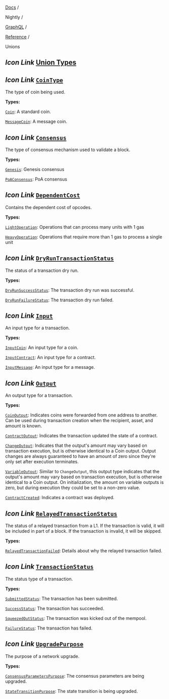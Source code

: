 [Docs](https://docs.fuel.network/) /

Nightly  /

[GraphQL](https://docs.fuel.network/docs/nightly/graphql/) /

[Reference](https://docs.fuel.network/docs/nightly/graphql/reference/) /

Unions

## _Icon Link_ [Union Types](https://docs.fuel.network/docs/nightly/graphql/reference/unions/\#union-types)

## _Icon Link_ [`CoinType`](https://docs.fuel.network/docs/nightly/graphql/reference/unions/\#cointype)

The type of coin being used.

**Types:**

[`Coin`](https://docs.fuel.network/docs/nightly/graphql/reference/objects/#coin): A standard coin.

[`MessageCoin`](https://docs.fuel.network/docs/nightly/graphql/reference/objects/#messagecoin): A message coin.

## _Icon Link_ [`Consensus`](https://docs.fuel.network/docs/nightly/graphql/reference/unions/\#consensus)

The type of consensus mechanism used to validate a block.

**Types:**

[`Genesis`](https://docs.fuel.network/docs/nightly/graphql/reference/objects/#genesis): Genesis consensus

[`PoAConsensus`](https://docs.fuel.network/docs/nightly/graphql/reference/objects/#poaconsensus): PoA
consensus

## _Icon Link_ [`DependentCost`](https://docs.fuel.network/docs/nightly/graphql/reference/unions/\#dependentcost)

Contains the dependent cost of opcodes.

**Types:**

[`LightOperation`](https://docs.fuel.network/docs/nightly/graphql/reference/objects/#lightoperation): Operations that can process many units with 1 gas

[`HeavyOperation`](https://docs.fuel.network/docs/nightly/graphql/reference/objects/#heavyoperation): Operations that require more than 1 gas to process a single unit

## _Icon Link_ [`DryRunTransactionStatus`](https://docs.fuel.network/docs/nightly/graphql/reference/unions/\#dryruntransactionstatus)

The status of a transaction dry run.

**Types:**

[`DryRunSuccessStatus`](https://docs.fuel.network/docs/nightly/graphql/reference/objects/#dryrunsuccessstatus): The transaction dry run was successful.

[`DryRunFailureStatus`](https://docs.fuel.network/docs/nightly/graphql/reference/objects/#dryrunfailurestatus): The transaction dry run failed.

## _Icon Link_ [`Input`](https://docs.fuel.network/docs/nightly/graphql/reference/unions/\#input)

An input type for a transaction.

**Types:**

[`InputCoin`](https://docs.fuel.network/docs/nightly/graphql/reference/objects/#inputcoin): An input type for
a coin.

[`InputContract`](https://docs.fuel.network/docs/nightly/graphql/reference/objects/#inputcontract): An input
type for a contract.

[`InputMessage`](https://docs.fuel.network/docs/nightly/graphql/reference/objects/#inputmessage): An input
type for a message.

## _Icon Link_ [`Output`](https://docs.fuel.network/docs/nightly/graphql/reference/unions/\#output)

An output type for a transaction.

**Types:**

[`CoinOutput`](https://docs.fuel.network/docs/nightly/graphql/reference/objects/#coinoutput): Indicates coins
were forwarded from one address to another.
Can be used during transaction creation when the recipient, asset, and amount is known.

[`ContractOutput`](https://docs.fuel.network/docs/nightly/graphql/reference/objects/#contractoutput):
Indicates the transaction updated the state of a contract.

[`ChangeOutput`](https://docs.fuel.network/docs/nightly/graphql/reference/objects/#changeoutput): Indicates
that the output's amount may vary based on transaction execution, but is
otherwise identical to a Coin output. Output changes are always guaranteed to
have an amount of zero since they're only set after execution terminates.

[`VariableOutput`](https://docs.fuel.network/docs/nightly/graphql/reference/objects/#variableoutput): Similar
to `ChangeOutput`, this output type indicates that the output's amount may vary
based on transaction execution, but is otherwise identical to a Coin output. On
initialization, the amount on variable outputs is zero, but during execution
they could be set to a non-zero value.

[`ContractCreated`](https://docs.fuel.network/docs/nightly/graphql/reference/objects/#contractcreated):
Indicates a contract was deployed.

## _Icon Link_ [`RelayedTransactionStatus`](https://docs.fuel.network/docs/nightly/graphql/reference/unions/\#relayedtransactionstatus)

The status of a relayed transaction from a L1. If the transaction is valid, it will be included in part of a block. If the transaction is invalid, it will be skipped.

**Types:**

[`RelayedTransactionFailed`](https://docs.fuel.network/docs/nightly/graphql/reference/objects/#relayedtransactionfailed): Details about why the relayed transaction failed.

## _Icon Link_ [`TransactionStatus`](https://docs.fuel.network/docs/nightly/graphql/reference/unions/\#transactionstatus)

The status type of a transaction.

**Types:**

[`SubmittedStatus`](https://docs.fuel.network/docs/nightly/graphql/reference/objects/#submittedstatus): The transaction has been submitted.

[`SuccessStatus`](https://docs.fuel.network/docs/nightly/graphql/reference/objects/#successstatus): The transaction has succeeded.

[`SqueezedOutStatus`](https://docs.fuel.network/docs/nightly/graphql/reference/objects/#squeezedoutstatus): The transaction was kicked out of the mempool.

[`FailureStatus`](https://docs.fuel.network/docs/nightly/graphql/reference/objects/#failurestatus): The transaction has failed.

## _Icon Link_ [`UpgradePurpose`](https://docs.fuel.network/docs/nightly/graphql/reference/unions/\#upgradepurpose)

The purpose of a network upgrade.

**Types:**

[`ConsensusParametersPurpose`](https://docs.fuel.network/docs/nightly/graphql/reference/objects/#consensusparameterspurpose): The consensus parameters are being upgraded.

[`StateTransitionPurpose`](https://docs.fuel.network/docs/nightly/graphql/reference/objects/#statetransitionpurpose): The state transition is being upgraded.